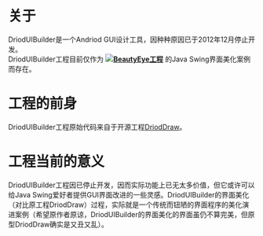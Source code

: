 # 关于
DriodUIBuilder是一个Andriod GUI设计工具，因种种原因已于2012年12月停止开发。<br>
DriodUIBuilder工程目前仅作为 ![](https://raw.githubusercontent.com/JackJiang2011/beautyeye/master/screenshots/beautyeye_logo_h.png)**[BeautyEye工程](https://github.com/JackJiang2011/beautyeye)** 的Java Swing界面美化案例而存在。

# 工程的前身
DriodUIBuilder工程原始代码来自于开源工程[DriodDraw](https://code.google.com/p/droiddraw/)。

# 工程当前的意义
DriodUIBuilder工程因已停止开发，因而实际功能上已无太多价值，但它或许可以给Java Swing爱好者提供GUI界面改进的一些灵感。DriodUIBuilder的界面美化（对比原工程DriodDraw）过程，实际就是一个传统而钮陋的界面程序的美化演进案例（希望原作者原谅，DriodUIBuilder的界面美化的界面虽仍不算完美，但原型DriodDraw确实是又丑又乱）。
